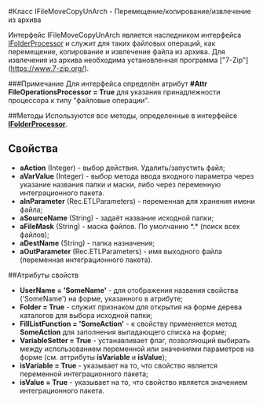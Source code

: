 ﻿---
Keywords: IFileMoveCopyUnArch
---

#Класс IFileMoveCopyUnArch - Перемещение/копирование/извлечение из архива

Интерфейс IFileMoveCopyUnArch является наследником интерфейса [IFolderProcessor](IFolderProcessor "Интерфейс IFolderProcessor") и служит для таких файловых операций,
как перемещение, копирование и извлечение файла из архива. Для извлечения из архива необходима установленная программа ["7-Zip"] (https://www.7-zip.org/).

###Примечание
Для интерфейса определён атрибут **#Attr FileOperationsProcessor = True** для указания принадлежности процессора к типу "файловые операции".

##Методы
Используются все методы, определенные в интерфейсе [**IFolderProcessor**](IFolderProcessor "Интерфейс IFolderProcessor").

## Свойства
* **aAction** (Integer) - выбор действия. Удалить/запустить файл;
* **aVarValue** (Integer) - выбор метода ввода входного параметра через указание названия папки и маски, либо через переменную интеграционного пакета.
* **aInParameter** (Rec.ETLParameters) - переменная для хранения имени файла;
* **aSourceName** (String) - задаёт название исходной папки;
* **aFileMask** (String) - маска файлов. По умолчанию \*.* (поиск всех файлов);
* **aDestName** (String) - папка назначения;
* **aOutParameter** (Rec.ETLParameters) - имя выходного файла (переменная интеграционного пакета).

##Атрибуты свойств
* **UserName = 'SomeName'** - для отображения названия свойства ('SomeName') на форме, указанного в атрибуте;
* **Folder = True** - служит признаком для открытия на форме дерева каталогов для выбора исходной папки;
* **FillListFunction = 'SomeAction'** - к свойству применяется метод **SomeAction** для заполнения выпадающего списка на форме;
* **VariableSetter = True** - устанавливает флаг, позволяющий выбирать между использованием переменной или значениями параметров на форме (см. аттрибуты **isVariable** и **isValue**);
* **isVariable = True** - указывает на то, что свойство является переменной интеграционного пакета;
* **isValue = True** - указывает на то, что свойство является значением интеграционного пакета.





